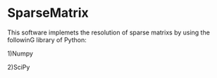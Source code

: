 # SparseMatrix

This software implemets the resolution of sparse matrixs by using the followinG library of Python:

1)Numpy

2)SciPy
